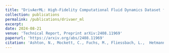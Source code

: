 ```yaml
---
title: "DrivAerML: High-Fidelity Computational Fluid Dynamics Dataset for Road-Car External Aerodynamics"
collection: publications
permalink: /publications/drivaer_ml
excerpt:
date: 2024-08-21
venue: 'Technical Report, Preprint arXiv:2408.11969'
paperurl: 'https://arxiv.org/abs/2408.11969'
citation: 'Ashton, N., Mockett, C., Fuchs, M., Fliessbach, L.,  Hetmann, H., Knacke, T., Schonwald, N., Skaperdas, V., Fotiadis, G., Walle, A., Hupertz, B., <b>Maddix, D.C.</b>, (2024). &quot;DrivAerML: High-Fidelity Computational Fluid Dynamics Dataset for Road-Car External Aerodynamics.&quot; <i> Technical Report, Preprint arXiv:2408.11969</i>, Under Review.'
---
```

